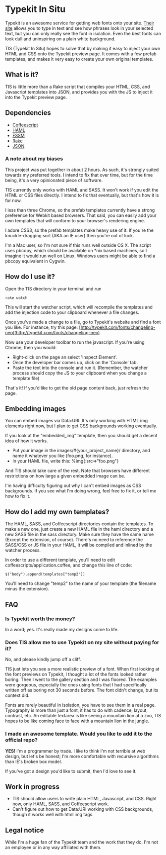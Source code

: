 # Typekit In Situ

Typekit is an awesome service for getting web fonts onto your site. [Their site](http://typekit.com) allows you to type in text and see how phrases look in your selected text, but you can only really see the font in isolation. Even the best fonts can look dull and uninspiring on a plain white background.

TIS (Typekit In Situ) hopes to solve that by making it easy to inject your own HTML and CSS onto the Typekit preview page. It comes with a few prefab templates, and makes it very easy to create your own original templates.

## What is it?

TIS is little more than a Rake script that compiles your HTML, CSS, and Javascript templates into JSON, and provides you with the JS to inject it into the Typekit preview page.

## Dependencies

* [Coffeescript](http://jashkenas.github.com/coffee-script/)
* [HAML](http://haml-lang.com/)
* [FSSM](http://github.com/ttilley/fssm)
* [Rake](http://rake.rubyforge.org/)
* [JSON](http://flori.github.com/json/)

### A note about my biases

This project was put together in about 2 hours. As such, it's strongly suited towards my preferred tools. I intend to fix that over time, but for the time being, it's a very opinionated piece of software.

TIS currently only works with HAML and SASS. It won't work if you edit the HTML or CSS files directly. I intend to fix that eventually, but that's how it is for now.

I less than three Chrome, so the prefab templates currently have a strong preference for Webkit based browsers. That said, you can easily add your own templates that will conform to your browser's rendering engine.

I adore CSS3, so the prefab templates make heavy use of it. If you're the knuckle-dragging sort (AKA an IE user) then you're out of luck.

I'm a Mac user, so I'm not sure if this runs well outside OS X. The script uses pbcopy, which should be available on *nix based machines, so I imagine it would run well on Linux. Windows users might be able to find a pbcopy equivalent in Cygwin.

## How do I use it?

Open the TIS directory in your terminal and run

    rake watch

This will start the watcher script, which will recompile the templates and add the injection code to your clipboard whenever a file changes.

Once you've made a change to a file, go to Typekit's website and find a font you like. For instance, try this page: [http://typekit.com/fonts/changeling-neo](http://typekit.com/fonts/changeling-neo)

Now use your developer toolbar to run the javascript. If you're using Chrome, then you would:

* Right-click on the page an select 'Inspect Element'.
* Once the developer bar comes up, click on the 'Console' tab.
* Paste the text into the console and run it. (Remember, the watcher process should copy the JS to your clipboard when you change a template file)

That's it! If you'd like to get the old page content back, just refresh the page.

## Embedding images

You can embed images via Data:URI. It's only working with HTML img elements right now, but I plan to get CSS backgrounds working eventually.

If you look at the "embedded_img" template, then you should get a decent idea of how it works.

* Put your image in the images/#{your_project_name}/ directory, and name it whatever you like (foo.png, for instance).
* In your HAML file, write this: %img{:src=>"foo.png"}

And TIS should take care of the rest. Note that browsers have different restrictions on how large a given embedded image can be.

I'm having difficulty figuring out why I can't embed images as CSS backgrounds. If you see what I'm doing wrong, feel free to fix it, or tell me how to fix it.

## How do I add my own templates?

The HAML, SASS, and Coffeescript directories contain the templates. To make a new one, just create a new HAML file in the haml directory and a new SASS file in the sass directory. Make sure they have the same name (Except the extension, of course). There's no need to reference the SASS/CSS or JS file in your HAML, it will be compiled and inlined by the watcher process.

In order to use a different template, you'll need to edit coffeescripts/application.coffee, and change this line of code:

    $("body").append(templates["temp2"])

You'll need to change "temp2" to the name of your template (the filename minus the extension).

## FAQ

### Is Typekit worth the money?

In a word; yes. It's really made my designs come to life.

### Does TIS allow me to use Typekit on my site without paying for it?

No, and please kindly jump off a cliff.

TIS just lets you see a more realistic preview of a font. When first looking at the font previews on Typekit, I thought a lot of the fonts looked rather boring. Then I went to the gallery section and I was floored. The examples were gorgeous, especially the ones using fonts that I had specifically written off as boring not 30 seconds before. The font didn't change, but its context did.

Fonts are rarely beautiful in isolation, you have to see them in a real page. Typography is more than just a font, it has to do with cadence, layout, contrast, etc. An editable textarea is like seeing a mountain lion at a zoo, TIS hopes to be like coming face to face with a mountain lion in the jungle.

### I made an awesome template. Would you like to add it to the official repo?

**YES!** I'm a programmer by trade. I like to think I'm not terrible at web design, but let's be honest; I'm more comfortable with recursive algorithms than IE's broken box model.

If you've got a design you'd like to submit, then I'd love to see it.

## Work in progress

* TIS should allow users to write plain HTML, Javascript, and CSS. Right now, only HAML, SASS, and Coffeescript work.
* Can't figure out how to get Data:URI working with CSS backgrounds, though it works well with html img tags.

## Legal notice

While I'm a huge fan of the Typekit team and the work that they do, I'm not an employee or in any way affiliated with them.
